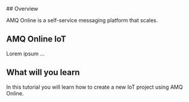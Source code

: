 ## Overview

AMQ Online is a self-service messaging platform that scales.

## AMQ Online IoT

Lorem ipsum …

## What will you learn

In this tutorial you will learn how to create a new IoT project using AMQ Online.
